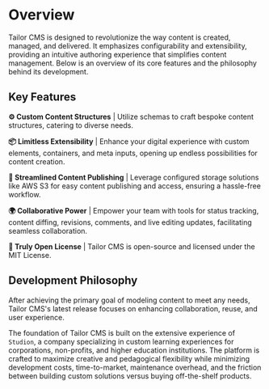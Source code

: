 # Overview

Tailor CMS is designed to revolutionize the way content is created, managed, 
and delivered. It emphasizes configurability and extensibility, providing an
intuitive authoring experience that simplifies content management. Below is 
an overview of its core features and the philosophy behind its development.

## Key Features

  **⚙️ Custom Content Structures** | Utilize schemas to craft bespoke content 
  structures, catering to diverse needs.
  
  **📦 Limitless Extensibility** | Enhance your digital experience with custom 
  elements, containers, and meta inputs, opening up endless possibilities for
  content creation.
  
  **🚀 Streamlined Content Publishing** | Leverage configured storage solutions
  like AWS S3 for easy content publishing and access, ensuring a hassle-free
  workflow.
  
  **🌍 Collaborative Power** | Empower your team with tools for status tracking,
  content diffing, revisions, comments, and live editing updates, facilitating
  seamless collaboration.
  
  **📜 Truly Open License** | Tailor CMS is open-source and licensed under the 
  MIT License.

## Development Philosophy

After achieving the primary goal of modeling content to meet any needs, 
Tailor CMS's latest release focuses on enhancing collaboration, reuse, and user
experience.

The foundation of Tailor CMS is built on the extensive experience of `Studion`, 
a company specializing in custom learning experiences for corporations, 
non-profits, and higher education institutions. The platform is crafted to
maximize creative and pedagogical flexibility while minimizing development costs, time-to-market, maintenance overhead, and the friction between building custom
solutions versus buying off-the-shelf products.
